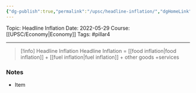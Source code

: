 ```yaml
---
{"dg-publish":true,"permalink":"/upsc/headline-inflation/","dgHomeLink":true,"dgPassFrontmatter":false}
---
```


Topic: Headline Inflation
Date: 2022-05-29
Course: [[UPSC/Economy|Economy]]
Tags: #pillar4 

---

> [!info] Headline Inflation
> Headline Inflation = [[food inflation|food inflation]] + [[fuel inflation|fuel inflation]] + other goods +services



### Notes
- Item



